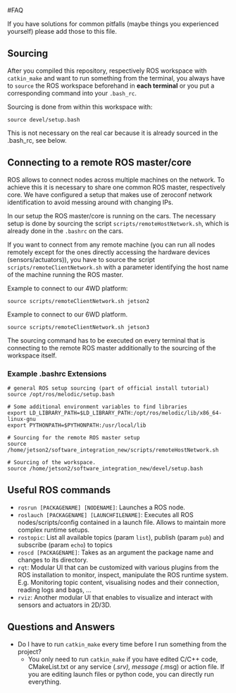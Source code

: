 
#FAQ

If you have solutions for common pitfalls (maybe things you experienced yourself) please add those to this file.


## Sourcing

After you compiled this repository, respectively ROS workspace with `catkin_make` and want to run something from the terminal, 
you always have to `source` the ROS workspace beforehand in **each terminal** or you put a corresponding command into your `.bash_rc`.

Sourcing is done from within this workspace with:

`source devel/setup.bash`

This is not necessary on the real car because it is already sourced in the .bash_rc, see below.

## Connecting to a remote ROS master/core

ROS allows to connect nodes across multiple machines on the network. To achieve this it is necessary to share one common ROS
master, respectively core. We have configured a setup that makes use of zeroconf network identification to avoid messing around
with changing IPs.

In our setup the ROS master/core is running on the cars. The necessary setup is done by sourcing the script `scripts/remoteHostNetwork.sh`,
which is already done in the `.bashrc` on the cars.

If you want to connect from any remote machine (you can run all nodes remotely except for the ones directly accessing the hardware devices (sensors/actuators)),
you have to source the script `scripts/remoteClientNetwork.sh` with a parameter identifying the host name of the machine running the ROS master.

Example to connect to our 4WD platform:

```
source scripts/remoteClientNetwork.sh jetson2
```

Example to connect to our 6WD platform.

```
source scripts/remoteClientNetwork.sh jetson3
```

The sourcing command has to be executed on every terminal that is connecting to the remote ROS master additionally to the 
sourcing of the workspace itself.


### Example .bashrc Extensions

```
# general ROS setup sourcing (part of official install tutorial)
source /opt/ros/melodic/setup.bash

# Some additional environment variables to find libraries
export LD_LIBRARY_PATH=$LD_LIBRARY_PATH:/opt/ros/melodic/lib/x86_64-linux-gnu
export PYTHONPATH=$PYTHONPATH:/usr/local/lib

# Sourcing for the remote ROS master setup
source /home/jetson2/software_integration_new/scripts/remoteHostNetwork.sh

# Sourcing of the workspace.
source /home/jetson2/software_integration_new/devel/setup.bash
```

## Useful ROS commands

* `rosrun [PACKAGENAME] [NODENAME]`: Launches a ROS node.
* `roslauch [PACKAGENAME] [LAUNCHFILENAME]`: Executes all ROS nodes/scripts/config contained in a launch file. Allows to maintain more complex runtime setups.
* `rostopic`: List all available topics (param `list`), publish (param `pub`) and subscribe (param `echo`)  to topics
* `roscd [PACKAGENAME]`: Takes as an argument the package name and changes to its directory.
* `rqt`: Modular UI that can be customized with various plugins from the ROS installation to monitor, inspect, manipulate the ROS runtime system. E.g. Monitoring topic content, visualising nodes and their connection, reading logs and bags, ...
* `rviz`: Another modular UI that enables to visualize and interact with sensors and actuators in 2D/3D.

## Questions and Answers

* Do I have to run `catkin_make` every time before I run something from the project?
    * You only need to run `catkin_make` if you have edited C/C++ code, CMakeList.txt or any service (*.srv), message (*.msg) or action file. If you are editing launch files or python code, you can directly run everything.